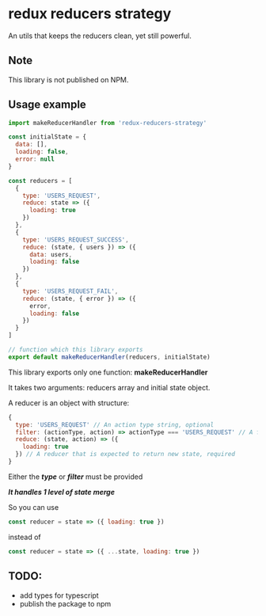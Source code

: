 # redux reducers strategy

An utils that keeps the reducers clean, yet still powerful.

## Note

This library is not published on NPM.

## Usage example

```js
import makeReducerHandler from 'redux-reducers-strategy'

const initialState = {
  data: [],
  loading: false,
  error: null
}

const reducers = [
  {
    type: 'USERS_REQUEST',
    reduce: state => ({
      loading: true
    })
  },
  {
    type: 'USERS_REQUEST_SUCCESS',
    reduce: (state, { users }) => ({
      data: users,
      loading: false
    })
  },
  {
    type: 'USERS_REQUEST_FAIL',
    reduce: (state, { error }) => ({
      error,
      loading: false
    })
  }
]

// function which this library exports
export default makeReducerHandler(reducers, initialState)
```

This library exports only one function: **makeReducerHandler**

It takes two arguments: reducers array and initial state object.

A reducer is an object with structure:

```js
{
  type: 'USERS_REQUEST' // An action type string, optional
  filter: (actionType, action) => actionType === 'USERS_REQUEST' // A function that should return boolean. Used for alternate filtering, optional
  reduce: (state, action) => ({
    loading: true
  }) // A reducer that is expected to return new state, required
}
```

Either the **_type_** or **_filter_** must be provided

**_It handles 1 level of state merge_**

So you can use

```js
const reducer = state => ({ loading: true })
```

instead of

```js
const reducer = state => ({ ...state, loading: true })
```

## TODO:
 - add types for typescript
 - publish the package to npm
